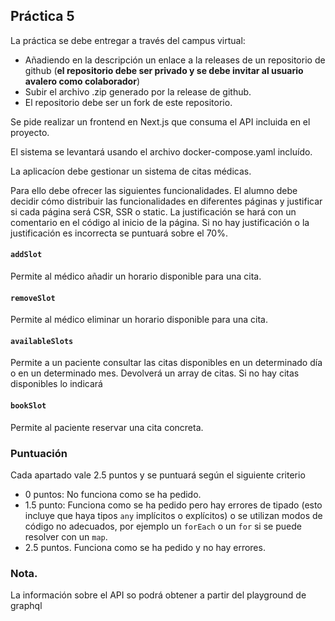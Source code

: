 ## Práctica 5

La práctica se debe entregar a través del campus virtual:
  * Añadiendo en la descripción un enlace a la releases de un repositorio de github (**el repositorio debe ser privado y se debe invitar al usuario avalero como colaborador**)
  * Subir el archivo .zip generado por la release de github.
  * El repositorio debe ser un fork de este repositorio.

Se pide realizar un frontend en Next.js que consuma el API incluida en el proyecto.

El sistema se levantará usando el archivo docker-compose.yaml incluído.

La aplicacíon debe gestionar un sistema de citas médicas. 

Para ello debe ofrecer las siguientes funcionalidades. El alumno debe decidir cómo distribuir las funcionalidades en diferentes páginas y justificar si cada página será CSR, SSR o static. La justificación se hará con un comentario en el código al inicio de la página. Si no hay justificación o la justificación es incorrecta se puntuará sobre el 70%. 

#### `addSlot`
Permite al médico añadir un horario disponible para una cita. 

#### `removeSlot`
Permite al médico eliminar un horario disponible para una cita. 
  
#### `availableSlots`
Permite a un paciente consultar las citas disponibles en un determinado día o en un determinado mes. Devolverá un array de citas. Si no hay citas disponibles lo indicará

#### `bookSlot`
Permite al paciente reservar una cita concreta.

### Puntuación

Cada apartado vale 2.5 puntos y se puntuará según el siguiente criterio
 - 0 puntos: No funciona como se ha pedido.
 - 1.5 punto: Funciona como se ha pedido pero hay errores de tipado (esto incluye que haya tipos `any` implícitos o explícitos) o se utilizan modos de código no adecuados, por ejemplo un `forEach` o un `for` si se puede resolver con un `map`.
 - 2.5 puntos. Funciona como se ha pedido y no hay errores.

### Nota.

La información sobre el API so podrá obtener a partir del playground de graphql
